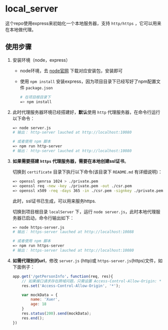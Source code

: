 # local_server

这个repo使用express来初始化一个本地服务器，支持 `http/https` ，它可以用来在本地做代理。

## 使用步骤

1. 安装环境（node，express）

    * node环境，去 [node官网](https://nodejs.org/en/download/) 下载对应安装包，安装即可
    * 使用 `npm install` 安装express，因为项目目录下已经写好了npm配置文件 `package.json`

        ```sh
        # 在项目根目录下
        => npm install
        ```


2. 此时代理服务器环境已经搭建好，**默认**使用 `http` 代理服务器，在命令行运行以下命令：

    ```sh
    => node server.js
    # 输出： http-server lauched at http://localhost:10080
    
    # 或者使用 npm 脚本
    => npm run http-server
    # 输出： http-server lauched at http://localhost:10080
    ```

3. **如果需要搭建 `https` 代理服务器，需要在本地创建ssl证书**。

    切换到 `certificate` 目录下执行以下命令(该目录下 `README.md` 有详细说明)：

    ```sh
    => openssl genrsa 1024 > ./private.pem
    => openssl req -new -key ./private.pem -out ./csr.pem
    => openssl x509 -req -days 365 -in ./csr.pem -signkey ./private.pem -out ./custom.crt
    ```
    
    此时，ssl证书已生成，可以用来服务https.
    
    切换到项目根目录 `localServer` 下，运行 `node server.js`，此时本地代理服务器已启动，命令行输出如下：
    
    ```sh
    => node https-server.js
    # 输出： https-server lauched at http://localhost:10088
    
    # 或者使用 npm 脚本
    => npm run https-server
    # 输出： https-server lauched at http://localhost:10080
    ```
    
4. **如需代理别的url**，修改 `server.js` (http)或 `https-server.js`(https)文件，如下面例子：

    ```javascript
    app.get('/getPersonInfo'，function(req, res){
        // 如果接口请求存在跨域问题，只需设置 Access-Control-Allow-Origin: *
        res.set('Access-Control-Allow-Origin', '*');

        var mockData = {
            name: 'Xuer',
            age: 18
        }
        res.status(200).send(mockData);
        res.end();
    })
    ```

